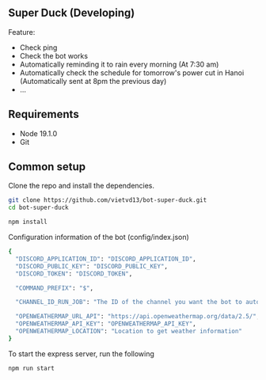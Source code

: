 ## Super Duck (Developing)
Feature:
- Check ping
- Check the bot works
- Automatically reminding it to rain every morning (At 7:30 am)
- Automatically check the schedule for tomorrow's power cut in Hanoi (Automatically sent at 8pm the previous day)
- ...
  
## Requirements
- Node 19.1.0 
- Git

## Common setup

Clone the repo and install the dependencies.

```bash
git clone https://github.com/vietvd13/bot-super-duck.git
cd bot-super-duck
```

```bash
npm install
```

Configuration information of the bot (config/index.json)
```bash
{
  "DISCORD_APPLICATION_ID": "DISCORD_APPLICATION_ID",
  "DISCORD_PUBLIC_KEY": "DISCORD_PUBLIC_KEY",
  "DISCORD_TOKEN": "DISCORD_TOKEN",

  "COMMAND_PREFIX": "$",

  "CHANNEL_ID_RUN_JOB": "The ID of the channel you want the bot to automatically send every day",

  "OPENWEATHERMAP_URL_API": "https://api.openweathermap.org/data/2.5/",
  "OPENWEATHERMAP_API_KEY": "OPENWEATHERMAP_API_KEY",
  "OPENWEATHERMAP_LOCATION": "Location to get weather information"
}
```

To start the express server, run the following
```bash
npm run start
```
